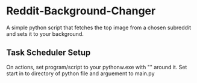 # Reddit-Background-Changer
A simple python script that fetches the top image from a chosen subreddit and sets it to your background.

## Task Scheduler Setup
On actions, set program/script to your pythonw.exe with "" around it. Set start in to directory of python file and arguement to main.py
